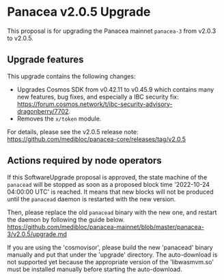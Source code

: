 # Panacea v2.0.5 Upgrade

This proposal is for upgrading the Panacea mainnet `panacea-3` from v2.0.3 to v2.0.5.

## Upgrade features

This upgrade contains the following changes:

- Upgrades Cosmos SDK from v0.42.11 to v0.45.9 which contains many new features, bug fixes, and especially a IBC security fix: https://forum.cosmos.network/t/ibc-security-advisory-dragonberry/7702.
- Removes the `x/token` module.

For details, please see the v2.0.5 release note: https://github.com/medibloc/panacea-core/releases/tag/v2.0.5


## Actions required by node operators

If this SoftwareUpgrade proposal is approved, the state machine of the `panacead` will be stopped as soon as a proposed block time '2022-10-24 04:00:00 UTC' is reached.
It means that new blocks will not be produced until the `panacead` daemon is restarted with the new version.

Then, please replace the old `panacead` binary with the new one, and restart the daemon by following the guide below.
https://github.com/medibloc/panacea-mainnet/blob/master/panacea-3/v2.0.5/upgrade.md

If you are using the 'cosmovisor', please build the new 'panacead' binary manually and put that under the 'upgrade' directory. The auto-download is not supported yet because the appropriate version of the 'libwasmvm.so' must be installed manually before starting the auto-download.
